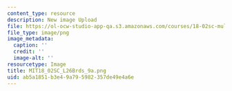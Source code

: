```yaml
---
content_type: resource
description: New image Upload
file: https://ol-ocw-studio-app-qa.s3.amazonaws.com/courses/18-02sc-multivariable-calculus-fall-2010/ab5a1851b3e49a795982357de49e4a6e_MIT18_02SC_L26Brds_9a.png
file_type: image/png
image_metadata:
  caption: ''
  credit: ''
  image-alt: ''
resourcetype: Image
title: MIT18_02SC_L26Brds_9a.png
uid: ab5a1851-b3e4-9a79-5982-357de49e4a6e
---
```

